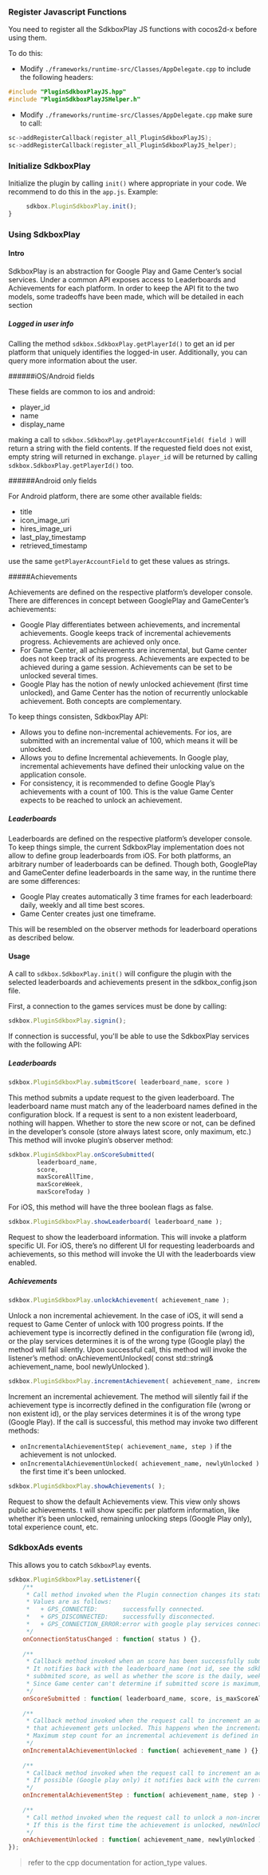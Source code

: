 ### Register Javascript Functions
You need to register all the SdkboxPlay JS functions with cocos2d-x before using them.

To do this:
* Modify `./frameworks/runtime-src/Classes/AppDelegate.cpp` to include the following headers:
```cpp
#include "PluginSdkboxPlayJS.hpp"
#include "PluginSdkboxPlayJSHelper.h"
```

* Modify `./frameworks/runtime-src/Classes/AppDelegate.cpp` make sure to call:
```cpp
sc->addRegisterCallback(register_all_PluginSdkboxPlayJS);
sc->addRegisterCallback(register_all_PluginSdkboxPlayJS_helper);
```


### Initialize SdkboxPlay
Initialize the plugin by calling `init()` where appropriate in your code. We
recommend to do this in the `app.js`. Example:
```javascript
     sdkbox.PluginSdkboxPlay.init();
}
```

### Using SdkboxPlay


#### Intro
SdkboxPlay is an abstraction for Google Play and Game Center’s social services. Under a common API exposes access to Leaderboards and Achievements for each platform.
In order to keep the API fit to the two models, some tradeoffs have been made, which will be detailed in each section

##### Logged in user info

Calling the method `sdkbox.SdkboxPlay.getPlayerId()` to get an id per platform that uniquely identifies the logged-in user.
Additionally, you can query more information about the user. 

######iOS/Android fields

These fields are common to ios and android:
* player_id
* name
* display_name

making a call to `sdkbox.SdkboxPlay.getPlayerAccountField( field )` will return a string with the field
contents.
If the requested field does not exist, empty string will returned in exchange.
`player_id` will be returned by calling `sdkbox.SdkboxPlay.getPlayerId()` too.

######Android only fields

For Android platform, there are some other available fields:

* title
* icon_image_uri
* hires_image_uri
* last_play_timestamp
* retrieved_timestamp

use the same `getPlayerAccountField` to get these values as strings.

#####Achievements

Achievements are defined on the respective platform’s developer console.
There are differences in concept between GooglePlay and GameCenter’s achievements:
+ Google Play differentiates between achievements, and incremental achievements. Google keeps track of incremental achievements progress. Achievements are achieved only once.
+ For Game Center, all achievements are incremental, but Game center does not keep track of its progress. Achievements are expected to be achieved during a game session. Achievements can be set to be unlocked several times.
+ Google Play has the notion of newly unlocked achievement (first time unlocked), and Game Center has the notion of recurrently unlockable achievement. Both concepts are complementary.

To keep things consisten, SdkboxPlay API:

+ Allows you to define non-incremental achievements. For ios, are submitted with an incremental value of 100, which means it will be unlocked.
+ Allows you to define Incremental achievements. In Google play, incremental achievements have defined their unlocking value on the application console. 
+ For consistency, it is recommended to define Google Play’s achievements with a count of 100. This is the value Game Center expects to be reached to unlock an achievement.

##### Leaderboards

Leaderboards are defined on the respective platform’s developer console.
To keep things simple, the current SdkboxPlay implementation does not allow to define group leaderboards from iOS. For both platforms, an arbitrary number of leaderboards can be defined.
Though both, GooglePlay and GameCenter define leaderboards in the same way, in the runtime there are some differences:

+ Google Play creates automatically 3 time frames for each leaderboard: daily, weekly and all time best scores.
+ Game Center creates just one timeframe.

This will be resembled on the observer methods for leaderboard operations as described below.

#### Usage

A call to `sdkbox.SdkboxPlay.init()` will configure the plugin with the selected leaderboards and achievements present in the sdkbox_config.json file.

First, a connection to the games services must be done by calling:

```js
sdkbox.PluginSdkboxPlay.signin();
```

If connection is successful, you'll be able to use the SdkboxPlay services with the following API:

##### Leaderboards

```js
sdkbox.PluginSdkboxPlay.submitScore( leaderboard_name, score )
```

This method submits a update request to the given leaderboard. The leaderboard name must match any of the leaderboard names defined in the configuration block.
If a request is sent to a non existent leaderboard, nothing will happen.
Whether to store the new score or not, can be defined in the developer’s console (store always latest score, only maximum, etc.)
This method will invoke plugin’s observer method: 

```js
sdkbox.PluginSdkboxPlay.onScoreSubmitted(
        leaderboard_name, 
        score, 
        maxScoreAllTime, 
        maxScoreWeek, 
        maxScoreToday )
```

For iOS, this method will have the three boolean flags as false.

```js
sdkbox.PluginSdkboxPlay.showLeaderboard( leaderboard_name );
```

Request to show the leaderboard information. This will invoke a platform specific UI.
For iOS, there’s no different UI for requesting leaderboards and achievements, so this method will invoke the UI with the leaderboards view enabled.

##### Achievements

```js
sdkbox.PluginSdkboxPlay.unlockAchievement( achievement_name );
```

Unlock a non incremental achievement. In the case of iOS, it will send a request to Game Center of unlock with 100 progress points.
If the achievement type is incorrectly defined in the configuration file (wrong id), or the play services determines it is of the wrong type (Google play) the method will fail silently.
Upon successful call, this method will invoke the listener’s method: onAchievementUnlocked( const std::string& achievement_name, bool newlyUnlocked ).

```js
sdkbox.PluginSdkboxPlay.incrementAchievement( achievement_name, increment );
```

Increment an incremental achievement.
The method will silently fail if the achievement type is incorrectly defined in the configuration file (wrong or non existent id), or the play services determines it is of the wrong type (Google Play).
If the call is successful, this method may invoke two different methods:
+ `onIncrementalAchievementStep( achievement_name, step )` if the achievement is not unlocked.
+ `onIncrementalAchievementUnlocked( achievement_name, newlyUnlocked )` the first time it's been unlocked.

```js
sdkbox.PluginSdkboxPlay.showAchievements( );
```

Request to show the default Achievements view. This view only shows public achievements.
t will show specific per platform information, like whether it’s been unlocked, remaining unlocking steps (Google Play only), total experience count, etc.


### SdkboxAds events
This allows you to catch `SdkboxPlay` events.

```javascript
sdkbox.PluginSdkboxPlay.setListener({
    /**
     * Call method invoked when the Plugin connection changes its status.
     * Values are as follows:
     *   + GPS_CONNECTED:       successfully connected.
     *   + GPS_DISCONNECTED:    successfully disconnected.
     *   + GPS_CONNECTION_ERROR:error with google play services connection.
     */
    onConnectionStatusChanged : function( status ) {},
    
    /**
     * Callback method invoked when an score has been successfully submitted to a leaderboard.
     * It notifies back with the leaderboard_name (not id, see the sdkbox_config.json file) and the
     * subbmited score, as well as whether the score is the daily, weekly, or all time best score.
     * Since Game center can't determine if submitted score is maximum, it will send the max score flags as false.
     */
    onScoreSubmitted : function( leaderboard_name, score, is_maxScoreAllTime, is_maxScoreWeek, is_maxScoreToday ) {},
    
    /**
     * Callback method invoked when the request call to increment an achievement is succeessful and
     * that achievement gets unlocked. This happens when the incremental step count reaches its maximum value. 
     * Maximum step count for an incremental achievement is defined in the google play developer console.
     */
    onIncrementalAchievementUnlocked : function( achievement_name ) {},
    
    /**
     * Callback method invoked when the request call to increment an achievement is successful.
     * If possible (Google play only) it notifies back with the current achievement step count.
     */
    onIncrementalAchievementStep : function( achievement_name, step ) {},
    
    /**
     * Call method invoked when the request call to unlock a non-incremental achievement is successful.
     * If this is the first time the achievement is unlocked, newUnlocked will be true.
     */
    onAchievementUnlocked : function( achievement_name, newlyUnlocked ) {}
});
```

> refer to the cpp documentation for action_type values.
